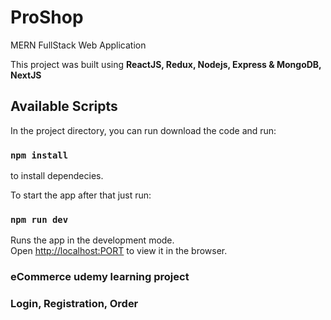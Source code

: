 # ProShop

MERN FullStack Web Application

This project was built using **ReactJS, Redux, Nodejs, Express & MongoDB, NextJS**

## Available Scripts

In the project directory, you can run download the code and run:

### `npm install`

to install dependecies.

To start the app after that just run:

### `npm run dev`

Runs the app in the development mode.\
Open [http://localhost:PORT](http://localhost:3000) to view it in the browser.

### eCommerce udemy learning project

### Login, Registration, Order
